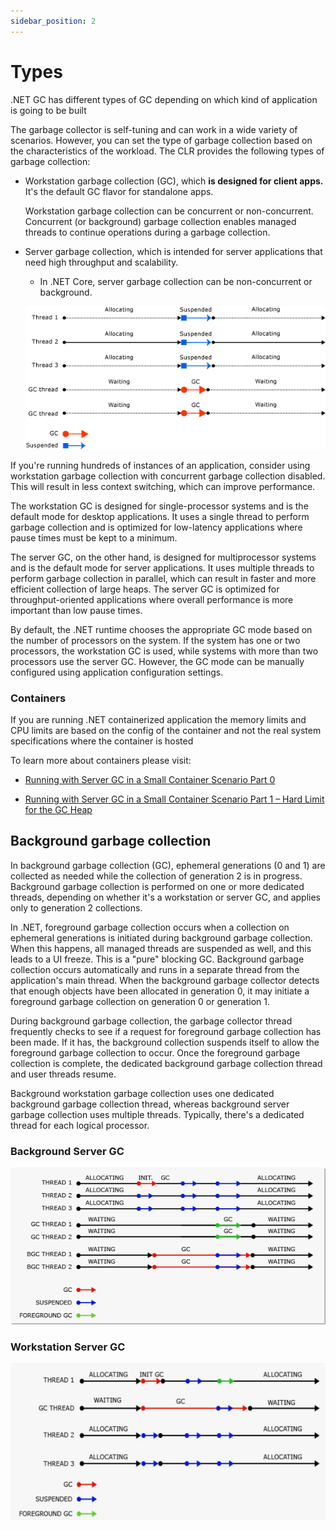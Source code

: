 ```yaml
---
sidebar_position: 2
---
```


# Types

.NET GC has different types of GC depending on which kind of application is going to be built

The garbage collector is self-tuning and can work in a wide variety of scenarios. However, you can set the type of garbage collection based on the characteristics of the workload. The CLR provides the following types of garbage collection:

* Workstation garbage collection (GC), which **is designed for client apps.** It's the default GC flavor for standalone apps.

    Workstation garbage collection can be concurrent or non-concurrent. Concurrent (or background) garbage collection enables managed threads to continue operations during a garbage collection.

* Server garbage collection, which is intended for server applications that need high throughput and scalability.

    * In .NET Core, server garbage collection can be non-concurrent or background.

    ![Server GC](./img/gc-server.png)


If you're running hundreds of instances of an application, consider using workstation garbage collection with concurrent garbage collection disabled. This will result in less context switching, which can improve performance.

The workstation GC is designed for single-processor systems and is the default mode for desktop applications. It uses a single thread to perform garbage collection and is optimized for low-latency applications where pause times must be kept to a minimum.

The server GC, on the other hand, is designed for multiprocessor systems and is the default mode for server applications. It uses multiple threads to perform garbage collection in parallel, which can result in faster and more efficient collection of large heaps. The server GC is optimized for throughput-oriented applications where overall performance is more important than low pause times.

By default, the .NET runtime chooses the appropriate GC mode based on the number of processors on the system. If the system has one or two processors, the workstation GC is used, while systems with more than two processors use the server GC. However, the GC mode can be manually configured using application configuration settings.

### Containers

If you are running .NET containerized application the memory limits and CPU limits are based on the config of the container and not the real system specifications where the container is hosted

To learn more about containers please visit:

* [Running with Server GC in a Small Container Scenario Part 0](https://devblogs.microsoft.com/dotnet/running-with-server-gc-in-a-small-container-scenario-part-0/)

* [Running with Server GC in a Small Container Scenario Part 1 – Hard Limit for the GC Heap](https://devblogs.microsoft.com/dotnet/running-with-server-gc-in-a-small-container-scenario-part-1-hard-limit-for-the-gc-heap/)

## Background garbage collection

In background garbage collection (GC), ephemeral generations (0 and 1) are collected as needed while the collection of generation 2 is in progress. Background garbage collection is performed on one or more dedicated threads, depending on whether it's a workstation or server GC, and applies only to generation 2 collections.

In .NET, foreground garbage collection occurs when a collection on ephemeral generations is initiated during background garbage collection. When this happens, all managed threads are suspended as well, and this leads to a UI freeze. This is a "pure" blocking GC. Background garbage collection occurs automatically and runs in a separate thread from the application's main thread. When the background garbage collector detects that enough objects have been allocated in generation 0, it may initiate a foreground garbage collection on generation 0 or generation 1. 

During background garbage collection, the garbage collector thread frequently checks to see if a request for foreground garbage collection has been made. If it has, the background collection suspends itself to allow the foreground garbage collection to occur. Once the foreground garbage collection is complete, the dedicated background garbage collection thread and user threads resume.

Background workstation garbage collection uses one dedicated background garbage collection thread, whereas background server garbage collection uses multiple threads. Typically, there's a dedicated thread for each logical processor.

### Background Server GC 

![Background Server GC](./img/background-server-garbage-collection.png)

### Workstation Server GC 

![Workstation Server GC](./img/background-workstation-garbage-collection.png)
